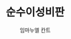 ---
title: 순수이성비판
author: 임마누엘 칸트 
category: book
coverUrl: http://image.kyobobook.co.kr/images/book/large/838/l9788957330838.jpg
---